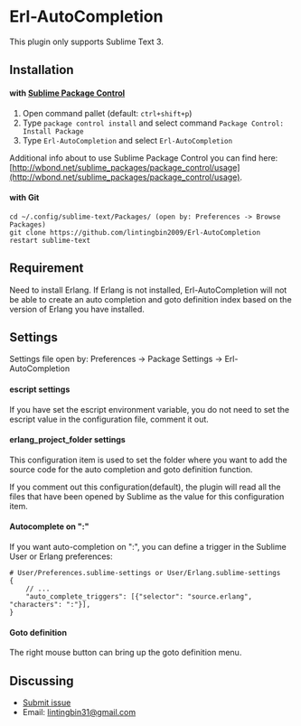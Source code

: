 # Erl-AutoCompletion

This plugin only supports Sublime Text 3.

Installation
------------

#### with [Sublime Package Control](http://wbond.net/sublime_packages/package_control)

 1. Open command pallet (default: `ctrl+shift+p`)
 2. Type `package control install` and select command `Package Control: Install Package`
 3. Type `Erl-AutoCompletion` and select `Erl-AutoCompletion`

Additional info about to use Sublime Package Control you can find here: [http://wbond.net/sublime_packages/package_control/usage](http://wbond.net/sublime_packages/package_control/usage).

#### with Git

    cd ~/.config/sublime-text/Packages/ (open by: Preferences -> Browse Packages)
    git clone https://github.com/lintingbin2009/Erl-AutoCompletion
    restart sublime-text

Requirement
--------

Need to install Erlang. If Erlang is not installed, Erl-AutoCompletion will not be able to create an auto completion and goto definition index based on the version of Erlang you have installed.

Settings
--------

Settings file open by: Preferences -> Package Settings -> Erl-AutoCompletion

#### escript settings 

If you have set the escript environment variable, you do not need to set the escript value in the configuration file, comment it out.

#### erlang_project_folder settings

This configuration item is used to set the folder where you want to add the source code for the auto completion and goto definition function.

If you comment out this configuration(default), the plugin will read all the files that have been opened by Sublime as the value for this configuration item.

#### Autocomplete on ":"

If you want auto-completion on ":", you can define a trigger in the
Sublime User or Erlang preferences:

    # User/Preferences.sublime-settings or User/Erlang.sublime-settings
    {
        // ...
        "auto_complete_triggers": [{"selector": "source.erlang", "characters": ":"}],
    }

#### Goto definition

The right mouse button can bring up the goto definition menu.

Discussing
----
- [Submit issue](https://github.com/lintingbin2009/Erl-AutoCompletion/issues)
- Email: lintingbin31@gmail.com
